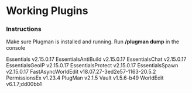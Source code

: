 # Working Plugins

### Instructions

Make sure Plugman is installed and running.
Run **/plugman dump** in the console

Essentials v2.15.0.17
EssentialsAntiBuild v2.15.0.17
EssentialsChat v2.15.0.17
EssentialsGeoIP v2.15.0.17
EssentialsProtect v2.15.0.17
EssentialsSpawn v2.15.0.17
FastAsyncWorldEdit v18.07.27-3ed2e57-1163-20.5.2
PermissionsEx v1.23.4
PlugMan v2.1.5
Vault v1.5.6-b49
WorldEdit v6.1.7;dd00bb1
